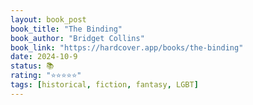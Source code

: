 ```yaml
---
layout: book_post
book_title: "The Binding"
book_author: "Bridget Collins"
book_link: "https://hardcover.app/books/the-binding"
date: 2024-10-9
status: 📚
rating: "⭐️⭐️⭐️⭐️⭐️"
tags: [historical, fiction, fantasy, LGBT]
---
```

